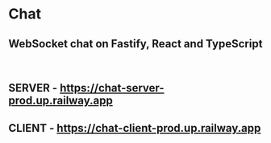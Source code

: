 # Chat

## WebSocket chat on Fastify, React and TypeScript
<br />

<h2>SERVER - <a href="https://chat-server-prod.up.railway.app" target="blank">https://chat-server-prod.up.railway.app</a></h2>
<h2>CLIENT - <a href="https://chat-client-prod.up.railway.app" target="blank">https://chat-client-prod.up.railway.app</a></h2>
